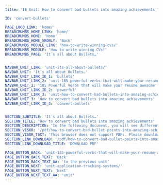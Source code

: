 ```yaml
---
title: 'IE Unit: How to convert bad bullets into amazing achievements'

ID: 'convert-bullets'

PAGE_LOGO_LINK: 'home/'
BREADCRUMBS_HOME_LINK: 'home/'
BREADCRUMBS_HOME: 'Home'
BREADCRUMBS_HOME_SRONLY: 'Back'
BREADCRUMBS_MODULE_LINK: 'how-to-write-winning-cvs/'
BREADCRUMBS_MODULE: 'How to write winning CVs!'
BREADCRUMBS_PAGE: 'It´s all about Bullets…'


NAVBAR_UNIT_LINK: 'unit-its-all-about-bullets/'
NAVBAR_UNIT: 'It’s all about Bullets…'
NAVBAR_UNIT_LINK_ID_1: 'bullets'
NAVBAR_UNIT_LINK_2: 'unit-185-powerful-verbs-that-will-make-your-resume-awesome/'
NAVBAR_UNIT_2: '185 Powerful Verbs that will make your resume awesome'
NAVBAR_UNIT_LINK_ID_2: 'powerful'
NAVBAR_UNIT_LINK_3: 'unit-how-to-convert-bad-bullets-into-amazing-achievements/'
NAVBAR_UNIT_3: 'How to convert bad bullets into amazing achievements'
NAVBAR_UNIT_LINK_ID_3: 'convert-bullets'


SECTION_SUBTITLE: 'It´s all about Bullets…'
SECTION_TITLE: 'How to convert bad bullets into amazing achievements'
SECTION_DESCRIPTION: 'In the following document, you will see different examples of how to transform your vague bullet points into winning ones, taking into account your specific Company or sector.'
SECTION_VISOR: '/pdf/how-to-convert-bad-bullet-points-into-amazing-achievements.pdf'
SECTION_VISOR_TEXT: 'This browser does not support PDFs. Please download the PDF to view it'
SECTION_LINK_DOWNLOAD: '/pdf/how-to-convert-bad-bullet-points-into-amazing-achievements.pdf'
SECTION_LINK_DOWNLOAD_TITLE: 'DOWNLOAD PDF'

PAGE_BUTTON_BACK: 'unit-185-powerful-verbs-that-will-make-your-resume-awesome/'
PAGE_BUTTON_BACK_TEXT: 'Back'
PAGE_BUTTON_BACK_TEXT_AA: 'to the previous unit'
PAGE_BUTTON_NEXT: 'unit-application-tracking-systems/'
PAGE_BUTTON_NEXT_TEXT: 'Next'
PAGE_BUTTON_NEXT_TEXT_AA: 'unit'
---
```

